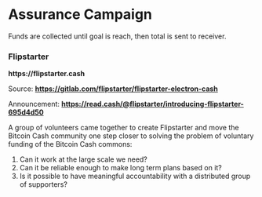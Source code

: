 # Assurance Campaign

Funds are collected until goal is reach, then total is sent to receiver.

### Flipstarter

__https://flipstarter.cash__

Source: __https://gitlab.com/flipstarter/flipstarter-electron-cash__

Announcement: __https://read.cash/@flipstarter/introducing-flipstarter-695d4d50__

A group of volunteers came together to create Flipstarter and move the Bitcoin Cash community one step closer to solving the problem of voluntary funding of the Bitcoin Cash commons:

1. Can it work at the large scale we need?
2. Can it be reliable enough to make long term plans based on it?
3. Is it possible to have meaningful accountability with a distributed group of supporters?
